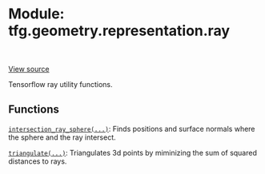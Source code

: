 <div itemscope itemtype="http://developers.google.com/ReferenceObject">
<meta itemprop="name" content="tfg.geometry.representation.ray" />
<meta itemprop="path" content="Stable" />
</div>

# Module: tfg.geometry.representation.ray

<table class="tfo-notebook-buttons tfo-api" align="left">
</table>

<a target="_blank" href="https://github.com/tensorflow/graphics/blob/master/tensorflow_graphics/geometry/representation/ray.py">View
source</a>

Tensorflow ray utility functions.

<!-- Placeholder for "Used in" -->


## Functions

[`intersection_ray_sphere(...)`](../../../tfg/geometry/representation/ray/intersection_ray_sphere.md): Finds positions and surface normals where the sphere and the ray intersect.

[`triangulate(...)`](../../../tfg/geometry/representation/ray/triangulate.md): Triangulates 3d points by miminizing the sum of squared distances to rays.

